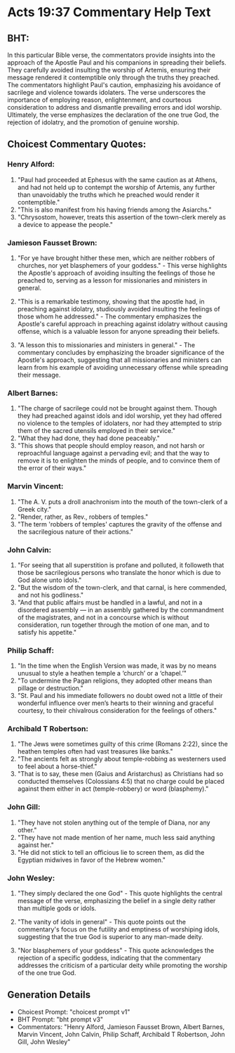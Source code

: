 # Acts 19:37 Commentary Help Text

## BHT:
In this particular Bible verse, the commentators provide insights into the approach of the Apostle Paul and his companions in spreading their beliefs. They carefully avoided insulting the worship of Artemis, ensuring their message rendered it contemptible only through the truths they preached. The commentators highlight Paul's caution, emphasizing his avoidance of sacrilege and violence towards idolaters. The verse underscores the importance of employing reason, enlightenment, and courteous consideration to address and dismantle prevailing errors and idol worship. Ultimately, the verse emphasizes the declaration of the one true God, the rejection of idolatry, and the promotion of genuine worship.

## Choicest Commentary Quotes:
### Henry Alford:
1. "Paul had proceeded at Ephesus with the same caution as at Athens, and had not held up to contempt the worship of Artemis, any further than unavoidably the truths which he preached would render it contemptible."
2. "This is also manifest from his having friends among the Asiarchs."
3. "Chrysostom, however, treats this assertion of the town-clerk merely as a device to appease the people."

### Jamieson Fausset Brown:
1. "For ye have brought hither these men, which are neither robbers of churches, nor yet blasphemers of your goddess." - This verse highlights the Apostle's approach of avoiding insulting the feelings of those he preached to, serving as a lesson for missionaries and ministers in general.

2. "This is a remarkable testimony, showing that the apostle had, in preaching against idolatry, studiously avoided insulting the feelings of those whom he addressed." - The commentary emphasizes the Apostle's careful approach in preaching against idolatry without causing offense, which is a valuable lesson for anyone spreading their beliefs.

3. "A lesson this to missionaries and ministers in general." - The commentary concludes by emphasizing the broader significance of the Apostle's approach, suggesting that all missionaries and ministers can learn from his example of avoiding unnecessary offense while spreading their message.

### Albert Barnes:
1. "The charge of sacrilege could not be brought against them. Though they had preached against idols and idol worship, yet they had offered no violence to the temples of idolaters, nor had they attempted to strip them of the sacred utensils employed in their service."
2. "What they had done, they had done peaceably."
3. "This shows that people should employ reason, and not harsh or reproachful language against a pervading evil; and that the way to remove it is to enlighten the minds of people, and to convince them of the error of their ways."

### Marvin Vincent:
1. "The A. V. puts a droll anachronism into the mouth of the town-clerk of a Greek city."
2. "Render, rather, as Rev., robbers of temples."
3. "The term 'robbers of temples' captures the gravity of the offense and the sacrilegious nature of their actions."

### John Calvin:
1. "For seeing that all superstition is profane and polluted, it followeth that those be sacrilegious persons who translate the honor which is due to God alone unto idols."
2. "But the wisdom of the town-clerk, and that carnal, is here commended, and not his godliness."
3. "And that public affairs must be handled in a lawful, and not in a disordered assembly — in an assembly gathered by the commandment of the magistrates, and not in a concourse which is without consideration, run together through the motion of one man, and to satisfy his appetite."

### Philip Schaff:
1. "In the time when the English Version was made, it was by no means unusual to style a heathen temple a ‘church’ or a ‘chapel.’"
2. "To undermine the Pagan religions, they adopted other means than pillage or destruction."
3. "St. Paul and his immediate followers no doubt owed not a little of their wonderful influence over men’s hearts to their winning and graceful courtesy, to their chivalrous consideration for the feelings of others."

### Archibald T Robertson:
1. "The Jews were sometimes guilty of this crime (Romans 2:22), since the heathen temples often had vast treasures like banks."
2. "The ancients felt as strongly about temple-robbing as westerners used to feel about a horse-thief."
3. "That is to say, these men (Gaius and Aristarchus) as Christians had so conducted themselves (Colossians 4:5) that no charge could be placed against them either in act (temple-robbery) or word (blasphemy)."

### John Gill:
1. "They have not stolen anything out of the temple of Diana, nor any other."
2. "They have not made mention of her name, much less said anything against her."
3. "He did not stick to tell an officious lie to screen them, as did the Egyptian midwives in favor of the Hebrew women."

### John Wesley:
1. "They simply declared the one God" - This quote highlights the central message of the verse, emphasizing the belief in a single deity rather than multiple gods or idols.

2. "The vanity of idols in general" - This quote points out the commentary's focus on the futility and emptiness of worshiping idols, suggesting that the true God is superior to any man-made deity.

3. "Nor blasphemers of your goddess" - This quote acknowledges the rejection of a specific goddess, indicating that the commentary addresses the criticism of a particular deity while promoting the worship of the one true God.


## Generation Details
- Choicest Prompt: "choicest prompt v1"
- BHT Prompt: "bht prompt v3"
- Commentators: "Henry Alford, Jamieson Fausset Brown, Albert Barnes, Marvin Vincent, John Calvin, Philip Schaff, Archibald T Robertson, John Gill, John Wesley"
